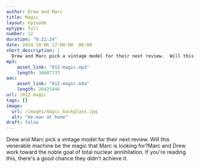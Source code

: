 ```yaml
---
author: Drew and Marc 
title: Magic
layout: episode
eptype: full
number: 12
duration: "0:22:24"
date: 2024-10-06 17:00:00 -06:00 
short_description: |
  Drew and Marc pick a vintage model for their next review.  Will this venerable machine be the magic that Marc is looking for?Marc and Drew work toward the noble goal of total nuclear annihilation.  If you're reading this, there's a good chance they didn't achieve it.
mp3:
    asset_link: "012-magic.mp3"
    length: 36607733
aac:
    asset_link: "012-magic.m4a"
    length: 26425446 
url: /012-magic
tags: []
image: 
  url: /images/magic_backglass.jpg
  alt: "He-man at home"
draft: false
---
```

Drew and Marc pick a vintage model for their next review.  Will this venerable machine be the magic that Marc is looking for?Marc and Drew work toward the noble goal of total nuclear annihilation.  If you're reading this, there's a good chance they didn't achieve it.